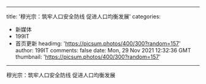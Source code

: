 
---
title: '穆光宗：筑牢人口安全防线 促进人口均衡发展'
categories: 
 - 新媒体
 - 199IT
 - 首页更新
headimg: 'https://picsum.photos/400/300?random=157'
author: 199IT
comments: false
date: Mon, 29 Nov 2021 12:32:36 GMT
thumbnail: 'https://picsum.photos/400/300?random=157'
---

<div>   
穆光宗：筑牢人口安全防线 促进人口均衡发展  
</div>
            
